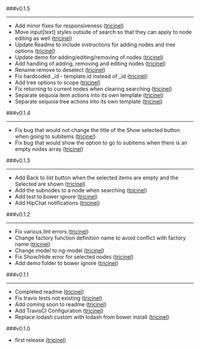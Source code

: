 ###v0.1.5
___

* Add minor fixes for responsiveness ([tricinel](http://github.com/tricinel))
* Move input[text] styles outside of search so that they can apply to node editing as well ([tricinel](http://github.com/tricinel))
* Update Readme to include instructions for adding nodes and tree options ([tricinel](http://github.com/tricinel))
* Update demo for adding/editing/removing of nodes ([tricinel](http://github.com/tricinel))
* Add handling of adding, removing and editing nodes ([tricinel](http://github.com/tricinel))
* Rename remove to deselect ([tricinel](http://github.com/tricinel))
* Fix hardcoded _id - template.id instead of _id ([tricinel](http://github.com/tricinel))
* Add tree options to scope ([tricinel](http://github.com/tricinel))
* Fix returning to current nodes when clearing searching ([tricinel](http://github.com/tricinel))
* Separate sequoia item actions into its own template ([tricinel](http://github.com/tricinel))
* Separate sequoia tree actions into its own template ([tricinel](http://github.com/tricinel))

###v0.1.4
___

* Fix bug that would not change the title of the Show selected button when going to subitems ([tricinel](http://github.com/tricinel))
* Fix bug that would show the option to go to subitems when there is an empty nodes array ([tricinel](http://github.com/tricinel))

###v0.1.3
___

* Add Back to list button when the selected items are empty and the Selected are shown ([tricinel](http://github.com/tricinel))
* Add the subnodes to a node when searching ([tricinel](http://github.com/tricinel))
* Add test to bower ignore ([tricinel](http://github.com/tricinel))
* Add HipChat notifications ([tricinel](http://github.com/tricinel))

###v0.1.2
___

* Fix various lint errors ([tricinel](http://github.com/tricinel))
* Change factory function definition name to avoid conflict with factory name ([tricinel](http://github.com/tricinel))
* Change model to ng-model ([tricinel](http://github.com/tricinel))
* Fix Show/Hide error for selected nodes ([tricinel](http://github.com/tricinel))
* Add demo folder to bower ignore ([tricinel](http://github.com/tricinel))

###v0.1.1
___

* Completed readme ([tricinel](http://github.com/tricinel))
* Fix travis tests not existing ([tricinel](http://github.com/tricinel))
* Add coming soon to readme ([tricinel](http://github.com/tricinel))
* Add TravisCI Configuration ([tricinel](http://github.com/tricinel))
* Replace lodash.custom with lodash from bower install ([tricinel](http://github.com/tricinel))

###v0.1.0
* first release ([tricinel](http://github.com/tricinel))
